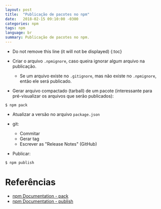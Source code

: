 ```yaml
---
layout: post
title:  "Publicação de pacotes no npm"
date:   2018-02-15 09:10:00 -0300
categories: npm
tags: npm
language: br
summary: Publicação de pacotes no npm.
---
```


* Do not remove this line (it will not be displayed)
{:toc}


- Criar o arquivo `.npmignore`, caso queira ignorar algum arquivo na publicação.
  - Se um arquivo existe no `.gitignore`, mas não existe no `.npmignore`, então ele será publicado.

- Gerar arquivo compactado (tarball) de um pacote (interessante para pré-visualizar os arquivos que serão publicados):
```shell
$ npm pack
```

- Atualizar a versão no arquivo `package.json`
- git:
  - Commitar
  - Gerar tag
  - Escrever as "Release Notes" (GitHub)


- Publicar:
```shell
$ npm publish
```


# Referências

- [npm Documentation - pack](https://docs.npmjs.com/cli/pack)
- [npm Documentation - publish](https://docs.npmjs.com/cli/publish)
